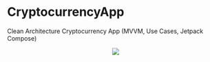 # CryptocurrencyApp
Clean Architecture Cryptocurrency App (MVVM, Use Cases, Jetpack Compose)

<p align="center">
  <img src="https://i.postimg.cc/0jFxMPxm/Cryptocurrency-App.png" href="">
</p>